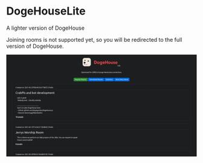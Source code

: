 # DogeHouseLite
A lighter version of DogeHouse

Joining rooms is not supported yet, so you will be redirected to the full version of DogeHouse.

![Demo](demo.png)